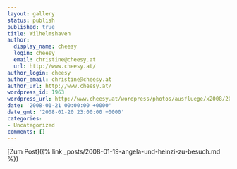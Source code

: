 ```yaml
---
layout: gallery
status: publish
published: true
title: Wilhelmshaven
author:
  display_name: cheesy
  login: cheesy
  email: christine@cheesy.at
  url: http://www.cheesy.at/
author_login: cheesy
author_email: christine@cheesy.at
author_url: http://www.cheesy.at/
wordpress_id: 1963
wordpress_url: http://www.cheesy.at/wordpress/photos/ausfluege/x2008/2008-01-21/
date: '2008-01-21 00:00:00 +0000'
date_gmt: '2008-01-20 23:00:00 +0000'
categories:
- Uncategorized
comments: []
---
```


[Zum Post]({% link _posts/2008-01-19-angela-und-heinzi-zu-besuch.md %})
<!--:-->
